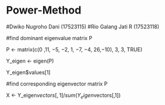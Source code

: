 # Power-Method
#Dwiko Nugroho Dani (17523115)
#Rio Galang Jati R (17523118)

#find dominant eigenvalue matrix P

P <- matrix(c(0 ,11, −5, −2, 1, −7, −4, 26,−10), 3, 3, TRUE)

Y_eigen <- eigen(P)

Y_eigen$values[1]

#find corresponding eigenvector matrix P

X <- Y_eigen$vectors[,1]/sum(Y_eigen$vectors[,1])
